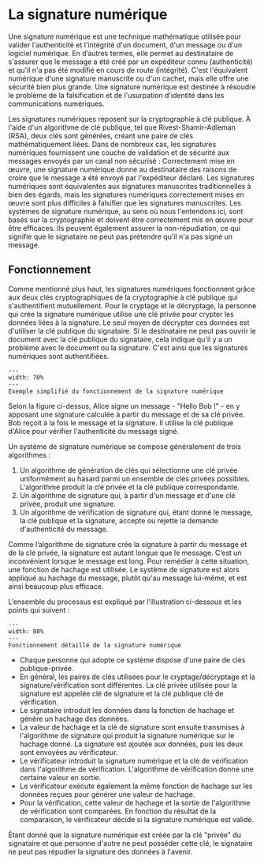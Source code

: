 # La signature numérique

Une signature numérique est une technique mathématique utilisée pour valider l'authenticité et l'intégrité d'un document, d'un message ou d'un logiciel numérique. En d’autres termes, elle permet au destinataire de s'assurer que le message a été créé par un expéditeur connu (authenticité) et qu'il n'a pas été modifié en cours de route (intégrité). C'est l'équivalent numérique d'une signature manuscrite ou d'un cachet, mais elle offre une sécurité bien plus grande. Une signature numérique est destinée à résoudre le problème de la falsification et de l'usurpation d'identité dans les communications numériques.

Les signatures numériques reposent sur la cryptographie à clé publique. À l'aide d'un algorithme de clé publique, tel que Rivest-Shamir-Adleman (RSA), deux clés sont générées, créant une paire de clés mathématiquement liées. Dans de nombreux cas, les signatures numériques fournissent une couche de validation et de sécurité aux messages envoyés par un canal non sécurisé : Correctement mise en œuvre, une signature numérique donne au destinataire des raisons de croire que le message a été envoyé par l'expéditeur déclaré. Les signatures numériques sont équivalentes aux signatures manuscrites traditionnelles à bien des égards, mais les signatures numériques correctement mises en œuvre sont plus difficiles à falsifier que les signatures manuscrites. Les systèmes de signature numérique, au sens où nous l'entendons ici, sont basés sur la cryptographie et doivent être correctement mis en œuvre pour être efficaces. Ils peuvent également assurer la non-répudiation, ce qui signifie que le signataire ne peut pas prétendre qu'il n'a pas signé un message.

## Fonctionnement

Comme mentionné plus haut, les signatures numériques fonctionnent grâce aux deux clés cryptographiques de la cryptographie à clé publique qui s'authentifient mutuellement. Pour le cryptage et le décryptage, la personne qui crée la signature numérique utilise une clé privée pour crypter les données liées à la signature. Le seul moyen de décrypter ces données est d'utiliser la clé publique du signataire.
Si le destinataire ne peut pas ouvrir le document avec la clé publique du signataire, cela indique qu'il y a un problème avec le document ou la signature. C'est ainsi que les signatures numériques sont authentifiées.

```{figure} figures/alice-bob_signature.png
---
width: 70%
---
Exemple simplifié du fonctionnement de la signature numérique
```

Selon la figure ci-dessus, Alice signe un message - "Hello Bob !" - en y apposant une signature calculée à partir du message et de sa clé privée. Bob reçoit à la fois le message et la signature. Il utilise la clé publique d'Alice pour vérifier l'authenticité du message signé.

Un système de signature numérique se compose généralement de trois algorithmes :

1.	Un algorithme de génération de clés qui sélectionne une clé privée uniformément au hasard parmi un ensemble de clés privées possibles. L'algorithme produit la clé privée et la clé publique correspondante.
2.	Un algorithme de signature qui, à partir d'un message et d'une clé privée, produit une signature.
3.	Un algorithme de vérification de signature qui, étant donné le message, la clé publique et la signature, accepte ou rejette la demande d'authenticité du message.

Comme l’algorithme de signature crée la signature à partir du message et de la clé privée, la signature est autant longue que le message. C’est un inconvénient lorsque le message est long. Pour remédier à cette situation, une fonction de hachage est utilisée. Le système de signature est alors appliqué au hachage du message, plutôt qu'au message lui-même, et est ainsi beaucoup plus efficace.

L’ensemble du processus est expliqué par l’illustration ci-dessous et les points qui suivent :

```{figure} figures/digital_signature_process.png
---
width: 80%
---
Fonctionnement détaillé de la signature numérique
```

- Chaque personne qui adopte ce système dispose d'une paire de clés publique-privée.
- En général, les paires de clés utilisées pour le cryptage/décryptage et la signature/vérification sont différentes. La clé privée utilisée pour la signature est appelée clé de signature et la clé publique clé de vérification.
- Le signataire introduit les données dans la fonction de hachage et génère un hachage des données.
- La valeur de hachage et la clé de signature sont ensuite transmises à l'algorithme de signature qui produit la signature numérique sur le hachage donné. La signature est ajoutée aux données, puis les deux sont envoyées au vérificateur.
- Le vérificateur introduit la signature numérique et la clé de vérification dans l'algorithme de vérification. L'algorithme de vérification donne une certaine valeur en sortie.
- Le vérificateur exécute également la même fonction de hachage sur les données reçues pour générer une valeur de hachage.
- Pour la vérification, cette valeur de hachage et la sortie de l'algorithme de vérification sont comparées. En fonction du résultat de la comparaison, le vérificateur décide si la signature numérique est valide.

Étant donné que la signature numérique est créée par la clé "privée" du signataire et que personne d'autre ne peut posséder cette clé, le signataire ne peut pas répudier la signature des données à l'avenir.
